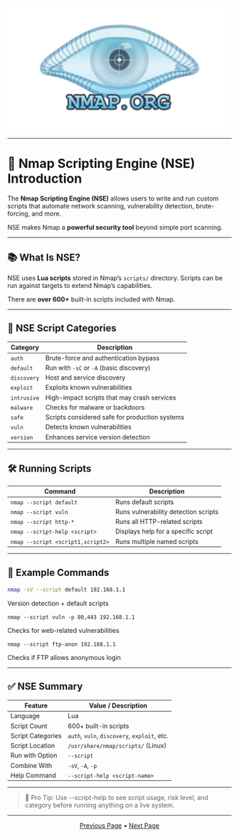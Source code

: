 <p align="center">
	<img src="https://raw.githubusercontent.com/xHak1m/Nmap/main/docs/images/nmap.png" width=500alt="nmap.png"/>
</p>

---

# 🧠 Nmap Scripting Engine (NSE) Introduction

The **Nmap Scripting Engine (NSE)** allows users to write and run custom scripts that automate network scanning, vulnerability detection, brute-forcing, and more.

NSE makes Nmap a **powerful security tool** beyond simple port scanning.

---

## 📚 What Is NSE?

NSE uses **Lua scripts** stored in Nmap’s `scripts/` directory. Scripts can be run against targets to extend Nmap’s capabilities.

There are **over 600+** built-in scripts included with Nmap.

---

## 🧰 NSE Script Categories

| Category        | Description                                                             |
|-----------------|-------------------------------------------------------------------------|
| `auth`          | Brute-force and authentication bypass                                  |
| `default`       | Run with `-sC` or `-A` (basic discovery)                               |
| `discovery`     | Host and service discovery                                              |
| `exploit`       | Exploits known vulnerabilities                                          |
| `intrusive`     | High-impact scripts that may crash services                            |
| `malware`       | Checks for malware or backdoors                                        |
| `safe`          | Scripts considered safe for production systems                         |
| `vuln`          | Detects known vulnerabilities                                           |
| `version`       | Enhances service version detection                                      |

---

## 🛠️ Running Scripts

| Command                         | Description                                      |
|----------------------------------|--------------------------------------------------|
| `nmap --script default`         | Runs default scripts                             |
| `nmap --script vuln`            | Runs vulnerability detection scripts             |
| `nmap --script http-*`          | Runs all HTTP-related scripts                    |
| `nmap --script-help <script>`   | Displays help for a specific script              |
| `nmap --script <script1,script2>` | Runs multiple named scripts                    |

---

## 📝 Example Commands

```bash
nmap -sV --script default 192.168.1.1
```

Version detection + default scripts

```
nmap --script vuln -p 80,443 192.168.1.1
```

Checks for web-related vulnerabilities

```
nmap --script ftp-anon 192.168.1.1
```

Checks if FTP allows anonymous login

---

## ✅ NSE Summary

| Feature           | Value / Description                                    |
|-------------------|--------------------------------------------------------|
| Language          | Lua                                                    |
| Script Count      | 600+ built-in scripts                                  |
| Script Categories | `auth`, `vuln`, `discovery`, `exploit`, etc.           |
| Script Location   | `/usr/share/nmap/scripts/` (Linux)                     |
| Run with Option   | `--script`                                             |
| Combine With      | `-sV`, `-A`, `-p`                                       |
| Help Command      | `--script-help <script-name>`                          |

---

> 🔐 Pro Tip: Use --script-help to see script usage, risk level, and category before running anything on a live system.

---

<p align="center">
	<a href="https://github.com/xHak1m/Nmap/blob/main/docs/resources/2%20-%20Scan%20Types/4%20-%20Aggressive%20Scan.md">Previous Page</a> • 
	<a href="https://github.com/xHak1m/Nmap/blob/main/docs/resources/3%20-%20Scripting%20Engine/2%20-%20Useful%20Scripts.md">Next Page</a>
</p>
